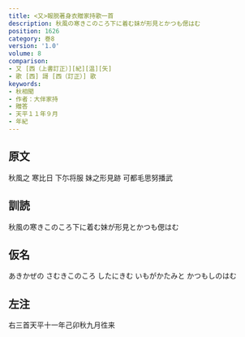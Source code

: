 ```yaml
---
title: <又>報脱著身衣贈家持歌一首
description: 秋風の寒きこのころ下に着む妹が形見とかつも偲はむ
position: 1626
category: 巻8
version: '1.0'
volume: 8
comparison:
- 又 [西（上書訂正）][紀][温][矢]
- 歌 [西] 謌 [西（訂正）] 歌
keywords:
- 秋相聞
- 作者：大伴家持
- 贈答
- 天平１１年９月
- 年紀
---
```


## 原文

秋風之 寒比日 下尓将服 妹之形見跡 可都毛思努播武

## 訓読

秋風の寒きこのころ下に着む妹が形見とかつも偲はむ

## 仮名

あきかぜの さむきこのころ したにきむ いもがかたみと かつもしのはむ

## 左注

右三首天平十一年己卯秋九月徃来
